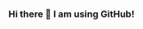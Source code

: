 ### Hi there 👋 I am using GitHub!

<!--
**divisharma/divisharma** is a ✨ _special_ ✨ repository because its `README.md` (this file) appears on your GitHub profile.

Here are some ideas to get you started:

- 🔭 I’m currently working as Data engineer
- 🌱 I’m currently learning data engineering
- 📫 How to reach me: dvsha8shrma@gmail.com 
- 😄 Pronouns: ...
- ⚡ Fun fact: ...
-->
